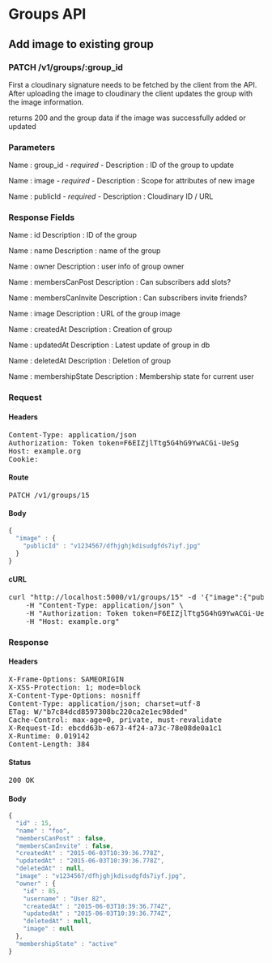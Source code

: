 # Groups API

## Add image to existing group

### PATCH /v1/groups/:group_id

First a cloudinary signature needs to be fetched by the client from the API. After uploading the image to cloudinary the client updates the group with the image information.

returns 200 and the group data if the image was successfully added or updated

### Parameters

Name : group_id *- required -*
Description : ID of the group to update

Name : image *- required -*
Description : Scope for attributes of new image

Name : publicId *- required -*
Description : Cloudinary ID / URL


### Response Fields

Name : id
Description : ID of the group

Name : name
Description : name of the group

Name : owner
Description : user info of group owner

Name : membersCanPost
Description : Can subscribers add slots?

Name : membersCanInvite
Description : Can subscribers invite friends?

Name : image
Description : URL of the group image

Name : createdAt
Description : Creation of group

Name : updatedAt
Description : Latest update of group in db

Name : deletedAt
Description : Deletion of group

Name : membershipState
Description : Membership state for current user

### Request

#### Headers

<pre>Content-Type: application/json
Authorization: Token token=F6EIZjlTtg5G4hG9YwACGi-UeSg
Host: example.org
Cookie: </pre>

#### Route

<pre>PATCH /v1/groups/15</pre>

#### Body
```javascript
{
  "image" : {
    "publicId" : "v1234567/dfhjghjkdisudgfds7iyf.jpg"
  }
}
```


#### cURL

<pre class="request">curl &quot;http://localhost:5000/v1/groups/15&quot; -d &#39;{&quot;image&quot;:{&quot;publicId&quot;:&quot;v1234567/dfhjghjkdisudgfds7iyf.jpg&quot;}}&#39; -X PATCH \
	-H &quot;Content-Type: application/json&quot; \
	-H &quot;Authorization: Token token=F6EIZjlTtg5G4hG9YwACGi-UeSg&quot; \
	-H &quot;Host: example.org&quot;</pre>

### Response

#### Headers

<pre>X-Frame-Options: SAMEORIGIN
X-XSS-Protection: 1; mode=block
X-Content-Type-Options: nosniff
Content-Type: application/json; charset=utf-8
ETag: W/&quot;b7c84dcd8597308bc220ca2e1ec98ded&quot;
Cache-Control: max-age=0, private, must-revalidate
X-Request-Id: ebcdd63b-e673-4f24-a73c-78e08de0a1c1
X-Runtime: 0.019142
Content-Length: 384</pre>

#### Status

<pre>200 OK</pre>

#### Body

```javascript
{
  "id" : 15,
  "name" : "foo",
  "membersCanPost" : false,
  "membersCanInvite" : false,
  "createdAt" : "2015-06-03T10:39:36.778Z",
  "updatedAt" : "2015-06-03T10:39:36.778Z",
  "deletedAt" : null,
  "image" : "v1234567/dfhjghjkdisudgfds7iyf.jpg",
  "owner" : {
    "id" : 85,
    "username" : "User 82",
    "createdAt" : "2015-06-03T10:39:36.774Z",
    "updatedAt" : "2015-06-03T10:39:36.774Z",
    "deletedAt" : null,
    "image" : null
  },
  "membershipState" : "active"
}
```

